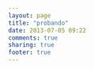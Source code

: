 ```yaml
---
layout: page
title: "probando"
date: 2013-07-05 09:22
comments: true
sharing: true
footer: true
---
```


